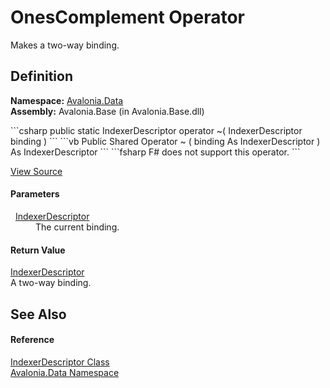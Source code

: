 # OnesComplement Operator


Makes a two-way binding.



## Definition
**Namespace:** <a href="N_Avalonia_Data">Avalonia.Data</a>  
**Assembly:** Avalonia.Base (in Avalonia.Base.dll)

<Tabs groupId="api-code-preview">
<TabItem value="csharp" label="C#">
```csharp
public static IndexerDescriptor operator ~(
	IndexerDescriptor binding
)
```
</TabItem>
<TabItem value="vb" label="VB">
```vb
Public Shared Operator ~ ( 
	binding As IndexerDescriptor
) As IndexerDescriptor
```
</TabItem>
<TabItem value="fsharp" label="F#">
```fsharp
F# does not support this operator.
```
</TabItem>
</Tabs>



<a href="https://github.com/AvaloniaUI/Avalonia/tree/master/src/Avalonia.Base/Data/IndexerDescriptor.cs#L80" title="View the source code">View Source</a>



#### Parameters
<dl><dt>  <a href="T_Avalonia_Data_IndexerDescriptor">IndexerDescriptor</a></dt><dd>The current binding.</dd></dl>

#### Return Value
<a href="T_Avalonia_Data_IndexerDescriptor">IndexerDescriptor</a>  
A two-way binding.

## See Also


#### Reference
<a href="T_Avalonia_Data_IndexerDescriptor">IndexerDescriptor Class</a>  
<a href="N_Avalonia_Data">Avalonia.Data Namespace</a>  

